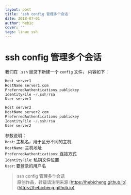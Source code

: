 ```yaml
---
layout: post
title: 'ssh config 管理多个会话'
date: 2018-07-01
author: heb1c
cover: ''
tags: linux ssh
---
```




# ssh config 管理多个会话

我们在 `.ssh` 目录下新建一个 `config` 文件， 内容如下：

```python
Host server1
HostName server1.com
PreferredAuthentications publickey
IdentityFile ~/.ssh/rsa
User server1

Host server2
HostName server2.com
PreferredAuthentications publickey
IdentityFile ~/.ssh/rsa
User server2

```
参数说明：  
`Host`: 主机名，用于区分不同的主机  
`HostName`: 主机地址  
`PreferredAuthentications`: 连接方式  
`IdentityFile`: 私钥文件位置  
`User`: 要登录的用户名

> ssh config 管理多个会话  
> 原创作品，转载请注明来源 [https://hebicheng.github.io](https://hebicheng.github.io)  
